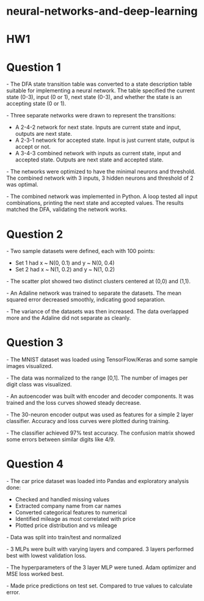 # neural-networks-and-deep-learning

<h1>HW1</h1> <h1>Question 1</h1> <p> - The DFA state transition table was converted to a state description table suitable for implementing a neural network. The table specified the current state (0-3), input (0 or 1), next state (0-3), and whether the state is an accepting state (0 or 1). </p> <p> - Three separate networks were drawn to represent the transitions: <ul> <li>A 2-4-2 network for next state. Inputs are current state and input, outputs are next state.</li> <li>A 2-3-1 network for accepted state. Input is just current state, output is accept or not.</li> <li>A 3-4-3 combined network with inputs as current state, input and accepted state. Outputs are next state and accepted state.</li> </ul> </p> <p> - The networks were optimized to have the minimal neurons and threshold. The combined network with 3 inputs, 3 hidden neurons and threshold of 2 was optimal. </p> <p> - The combined network was implemented in Python. A loop tested all input combinations, printing the next state and accepted values. The results matched the DFA, validating the network works. </p> <h1>Question 2</h1> <p> - Two sample datasets were defined, each with 100 points: <ul> <li>Set 1 had x ~ N(0, 0.1) and y ~ N(0, 0.4)</li> <li>Set 2 had x ~ N(1, 0.2) and y ~ N(1, 0.2)</li> </ul> </p> <p> - The scatter plot showed two distinct clusters centered at (0,0) and (1,1). </p> <p> - An Adaline network was trained to separate the datasets. The mean squared error decreased smoothly, indicating good separation. </p> <p> - The variance of the datasets was then increased. The data overlapped more and the Adaline did not separate as cleanly. </p> <h1>Question 3</h1> <p> - The MNIST dataset was loaded using TensorFlow/Keras and some sample images visualized. </p> <p> - The data was normalized to the range [0,1]. The number of images per digit class was visualized. </p> <p> - An autoencoder was built with encoder and decoder components. It was trained and the loss curves showed steady decrease. </p> <p> - The 30-neuron encoder output was used as features for a simple 2 layer classifier. Accuracy and loss curves were plotted during training. </p> <p> - The classifier achieved 97% test accuracy. The confusion matrix showed some errors between similar digits like 4/9. </p> <h1>Question 4</h1> <p> - The car price dataset was loaded into Pandas and exploratory analysis done: <ul> <li>Checked and handled missing values</li> <li>Extracted company name from car names</li> <li>Converted categorical features to numerical</li> <li>Identified mileage as most correlated with price</li> <li>Plotted price distribution and vs mileage</li> </ul> </p> <p> - Data was split into train/test and normalized </p> <p> - 3 MLPs were built with varying layers and compared. 3 layers performed best with lowest validation loss. </p> <p> - The hyperparameters of the 3 layer MLP were tuned. Adam optimizer and MSE loss worked best. </p> <p> - Made price predictions on test set. Compared to true values to calculate error. </p>
